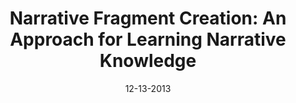 ---
title: "Narrative Fragment Creation: An Approach for Learning Narrative Knowledge"
collection: publications
permalink: /publication/12-13-2013-cervantes_narrative
excerpt: 'Storytelling is an integral part of the human experience, and understanding how stories - or narratives - are generated can offer insight into their importance. Current research focuses on the introduction of narrative knowledge into the generation process in order to facilitate the creation of qualitatively good narratives. Narrative generation and narrative knowledge, however, are two sides of the same coin; as knowledge about narrative events is necessary for generation, so is the ability to generate narratives indispensable to understanding the events therein. We propose the narrative fragment - a construct intended to capture narrative knowledge - and a method for automatically creating these fragments with narrative generation through partial order planning and analysis through n-gram modeling. The generated plans establish causal and temporal relationships, and by modeling those relationships and creating fragments, our system learns narrative knowledge.'
date: 12-13-2013
venue: 'Advances in Cognitive Systems'
paperurl: 'https://cmcervantes.github.io/files/cervantes_2013_narrative.pdf'
citation: 'C. Cervantes &amp; W. Fu. (2013) Narrative Fragment Creation: An Approach for Learning Narrative Knowledge. Conference on Advances in Cognitive Systems (ACS)'
---